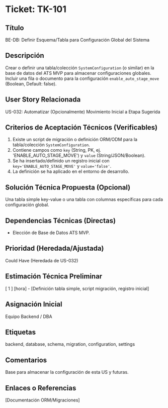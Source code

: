 # Ticket: TK-101

## Título
BE-DB: Definir Esquema/Tabla para Configuración Global del Sistema

## Descripción
Crear o definir una tabla/colección `SystemConfiguration` (o similar) en la base de datos del ATS MVP para almacenar configuraciones globales. Incluir una fila o documento para la configuración `enable_auto_stage_move` (Boolean, Default: false).

## User Story Relacionada
US-032: Automatizar (Opcionalmente) Movimiento Inicial a Etapa Sugerida

## Criterios de Aceptación Técnicos (Verificables)
1.  Existe un script de migración o definición ORM/ODM para la tabla/colección `SystemConfiguration`.
2.  Contiene campos como `key` (String, PK, ej. 'ENABLE_AUTO_STAGE_MOVE') y `value` (String/JSON/Boolean).
3.  Se ha insertado/definido un registro inicial con `key='ENABLE_AUTO_STAGE_MOVE'` y `value='false'`.
4.  La definición se ha aplicado en el entorno de desarrollo.

## Solución Técnica Propuesta (Opcional)
Una tabla simple key-value o una tabla con columnas específicas para cada configuración global.

## Dependencias Técnicas (Directas)
* Elección de Base de Datos ATS MVP.

## Prioridad (Heredada/Ajustada)
Could Have (Heredada de US-032)

## Estimación Técnica Preliminar
[ 1 ] [hora] - [Definición tabla simple, script migración, registro inicial]

## Asignación Inicial
Equipo Backend / DBA

## Etiquetas
backend, database, schema, migration, configuration, settings

## Comentarios
Base para almacenar la configuración de esta US y futuras.

## Enlaces o Referencias
[Documentación ORM/Migraciones]